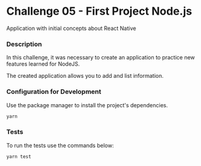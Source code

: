 # Challenge 05 - First Project Node.js

Application with initial concepts about React Native	

### Description

In this challenge, it was necessary to create an application to practice new features learned for NodeJS.

The created application allows you to add and list information.

 ### Configuration for Development

Use the package manager to install the project's dependencies.
```sh
yarn
```

### Tests

To run the tests use the commands below:
```sh
yarn test
```

